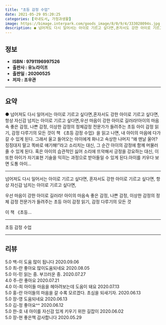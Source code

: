 ```yaml
---
title: "초등 감정 수업"
date: 2021-05-29 05:20:25
categories: [국내도서, 가정과생활]
image: https://bimage.interpark.com/goods_image/8/0/9/4/333028094s.jpg
description: ● 넘어져도 다시 일어서는 아이로 기르고 싶다면,혼자서도 강한 아이로 기르고 싶다면,항상 자신감 넘치는 아이로 기르고 싶다면,우선 마음이 강한 아이로 길러라!아이의 마음속 좋은 감정, 나쁜 감정, 이상한 감정의 정체감정 전문가가 들려주는 초등 아이 감정 읽기, 감정 다루기의 모든 것이
---
```


## **정보**

- **ISBN : 9791196997526**
- **출판사 : 유노라이프**
- **출판일 : 20200525**
- **저자 : 조우관**

------



## **요약**

●  넘어져도 다시 일어서는 아이로 기르고 싶다면,혼자서도 강한 아이로 기르고 싶다면,항상 자신감 넘치는 아이로 기르고 싶다면,우선 마음이 강한 아이로 길러라!아이의 마음속 좋은 감정, 나쁜 감정, 이상한 감정의 정체감정 전문가가 들려주는 초등 아이 감정 읽기, 감정 다루기의 모든 것이 책 《초등 감정 수업》을 읽고 나면, 내 아이의 마음에 다가갈 수 있게 된다. 그래서 울고 들어오는 아이에게 화나고 속상한 나머지 “왜 맨날 울어? 징징대지 말고 똑바로 얘기해!”라고 소리치는 대신, 그 순간 아이의 감정에 함께 머물러 줄 수 있게 된다. 혹은 아이의 습관적인 싫어 소리에 뜨악해서 긍정을 강요하는 대신, 이 또한 아이가 자기표현 기술을 익히는 과정으로 받아들일 수 있게 된다.아이를 키우다 보면 도통 아이...

------

넘어져도 다시 일어서는 아이로 기르고 싶다면,
혼자서도 강한 아이로 기르고 싶다면,
항상 자신감 넘치는 아이로 기르고 싶다면,

우선 마음이 강한 아이로 길러라!
아이의 마음속 좋은 감정, 나쁜 감정, 이상한 감정의 정체
감정 전문가가 들려주는 초등 아이 감정 읽기, 감정 다루기의 모든 것

이 책 《초등... 

------


초등 감정 수업 

------


## **리뷰** 

5.0 백-이 도움 많이 됩니다
 2020.09.06 <br/>5.0 최-란 좋아요 많이도움되네요 2020.08.05 <br/>5.0 이-민 읽는 중. 부끄러운 중.  2020.07.27 <br/>4.0 주-란 좋아요 2020.07.21 <br/>4.0 이-희 아이들 마음을 헤아려보는데 도움이 돼요 2020.07.13 <br/>5.0 홍-란 아이들의 마음을 갈 수록 모르겠다. 
초심을 되새기자.  2020.06.13 <br/>5.0 장-영 도움되네요 2020.06.13 <br/>5.0 김-정 좋아요^^ 2020.06.12 <br/>5.0 한-호 내 아이를 자신감 있게 키우기 위한 길잡이 2020.06.02 <br/>5.0 장-현 좋은책 감사합니다 2020.05.29 <br/>